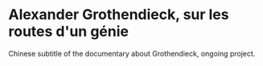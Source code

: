 # Alexander Grothendieck, sur les routes d'un génie

Chinese subtitle of the documentary about Grothendieck, ongoing project.